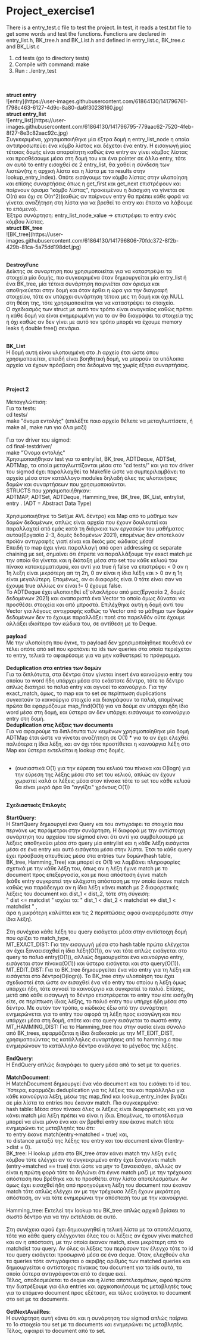 # Project_exercise1

There is a entry_test.c file to test the project. 
In test, it reads a test.txt file to get some words and test the functions.
Functions are declared in entry_list.h, BK_tree.h and BK_List.h and defined in entry_list.c, BK_tree.c and BK_List.c

1. cd tests (go to directory tests)
2. Compile with command: make
3. Run : ./entry_test
<br>
<br>
<b>struct entry</b><br>
![entry](https://user-images.githubusercontent.com/61864130/141796761-f798c463-6127-4d9c-8a80-da6f30238160.jpg)
<br>
<b>struct entry_list</b><br>
![entry_list](https://user-images.githubusercontent.com/61864130/141796795-779aac62-7520-4feb-8f27-8e3c82aac92c.jpg)
<br>
Συγκεκριμένα, χρησιμοποιήθηκε μία έξτρα δομή η entry_list_node η οποία αντιπροσωπεύει ένα κόμβο λίστας και δέχεται ένα entry.
Η εισαγωγή μίας τέτοιας δομής είναι απαραίτητη καθώς ένα entry αν γίνει κόμβος λίστας και προσθέσουμε μέσα στη δομή του και ένα pointer σε άλλο entry, τότε αν αυτό το entry εισαχθεί σε 2 entry_list, θα χαθεί η σύνδεση των λιστών(πχ η αρχική λίστα και η λίστα με τα results στην lookup_entry_index). Οπότε εισάγουμε τον κόμβο λίστας στην υλοποίηση και επίσης συναρτήσεις όπως η get_first και get_next επιστρέφουν και παίρνουν όρισμα "κόμβο λίστας", προκειμένου η διάσχιση να γίνεται σε Ο(n) και όχι σε Ο(n^2)(καθώς αν παίρνουν entry θα πρέπει κάθε φορά να γίνεται αναζήτηση στη λίστα για να βρεθεί το entry και έπειτα να λάβουμε το επόμενο).<br>
Έξτρα συνάρτηση: entry_list_node_value -> επιστρέφει το entry ενός κόμβου λίστας.
<br>
<b>struct BK_tree</b><br>
![BK_tree](https://user-images.githubusercontent.com/61864130/141796806-70fdc372-8f2b-429b-81ca-5a75dd198dcf.jpg)
<br>

<br>


<b>DestroyFunc</b><br>
Δείκτης σε συναρτηση που χρησιμοποιείται για να καταστρέψει τα στοιχεία μία δομής, πιο συγκεκριμένα όταν δημιουργείται μία entry_list ή ένα BK_tree, μία τέτοια συνάρτηση παιρνιέται σαν όρισμα και αποθηκεύεται στην δομή και όταν έρθει η ώρα για την διαγραφή στοιχείου, τότε αν υπάρχει συνάρτηση τέτοια μες τη δομή και όχι NULL στη θέση της, τότε χρησιμοποιείται για να καταστρέψει το στοιχείο.<br>
Ο σχεδιασμός των struct με αυτό τον τρόπο είναι αναγκαίος καθώς πρέπει η κάθε δομή να είναι ενημερωμένη για το αν θα διαγράψει τα στοιχεία της ή όχι καθώς αν δεν γίνει με αυτό τον τρόπο μπορέι να έχουμε memory leaks ή double free() σενάρια.<br>
<br>

<b>BK_List</b><br>
Η δομή αυτή είναι υλοποιημένη στο .h αρχείο έτσι ώστε όπου χρησιμοποιείται, επειδή είναι βοηθητική δομή, να μπορούν τα υπόλοιπα αρχεία να έχουν πρόσβαση στα δεδομένα της χωρίς έξτρα συναρτήσεις.<br>
<br>
<br>




<b>Project 2</b><br>
<br>
Μεταγγλώττιση:<br>
Για τα tests:<br>
cd tests/<br>
make "όνομα εντολής"  (επιλέξτε ποιο αρχείο θέλετε να μεταγλωττίσετε, ή make all, make run για όλα μαζί)<br>
<br>
Για τον driver του sigmod:<br>
cd final-testdriver/<br>
make "Όνομα εντολής"
<br>
Χρησιμοποιήθηκαν test για το entrylist, BK_tree, ADTDeque, ADTSet, ADTMap, τα οποία μεταγλωττίζονται μέσα στο "cd tests/"
και για τον driver του sigmod έχει παραλλαχθεί τα Makefile ώστε να συμπεριλαμβάνει τα αρχεία μέσα στον κατάλλογο modules δηλαδή όλες τις υλοποιήσεις δομών και συναρτήσεων που χρησιμοποιούνται.
<br>
STRUCTS που χρησιμοποιήθηκαν:<br>
ADTMAP, ADTSet, ADTDeque, Hamming_tree, BK_tree, BK_List, entrylist, entry . (ADT = Abstract Data Type)<br>
<br>
Χρησιμοποιήθηκε το Set(με AVL δέντρο) και Map από το μάθημα των δομών δεδομένων, απλώς είναι αρχεία που έχουν δουλευτεί και παραλλαχτεί από εμάς κατά τη διάρκεια των εργασιών του μαθήματος αυτού(Εργασία 2-3, δομές δεδομένων 2021), επομένως δεν αποτελούν προϊόν αντιγραφής γιατί είναι και δικός μας κώδικας μέσα!<br>
Επειδή το map έχει γίνει παραλλαγή από open addressing σε separate chaining με set, σημαίνει ότι έπρεπε να παραλλάξουμε την exact match με την οποία θα γίνεται και η διάταξη μέσα στο set του κάθε κελιού του πίνακα κατακερματισμού, και αντί για true ή false να επιστρέφει < 0 αν η 1η λεξη είναι μικρότερη απ τη 2η, 0 αν είναι η ίδια λέξη και > 0 αν η 1η είναι μεγαλύτερη. Επομένως, αν οι διαφορές είναι 0 τότε είναι σαν να έχουμε true αλλίως αν είναι != 0 έχουμε false.<br>
Το ADTDeque έχει υλοποιηθεί εξ'ολοκλήρου από μας(Εργασία 2, δομές δεδομένων 2021) και αναπαριστά ένα Vector το οποίο όμως δύναται να προσθέσει στοιχεία και από μπροστά. Επιλέχθηκε αυτή η δομή αντί του Vector για λόγους αντιγραφής καθώς το Vector από το μάθημα των δομών δεδομένων δεν το έχουμε παραλλάξει ποτέ στο παρελθόν ούτε έχουμε αλλάξει ιδιαίτερα τον κώδικα του, σε αντίθεση με το Deque.<br>
<br>
<b>payload</b><br>
Με την υλοποίηση που έγινε, το payload δεν χρησιμοποίηθηκε πουθενά εν τέλει οπότε από set που κρατάνει τα ids των queries στα οποία περιέχεται το entry, τελικά το αφαιρέσαμε για να μην καθυστερεί το πρόγραμμα.<br>
<br>
<b>Deduplication στα entries των δομών</b><br>
Για τα διπλότυπα, στα δέντρα όταν γίνεται insert ένα καινούργιο entry του οποίου το word ήδη υπάρχει μέσα στο εκάστοτε δέντρο, τότε το δέντρο απλώς διατηρεί το παλιό entry και αγνοεί το καινούργιο. Για την exact_match, όμως, το map και το set σε περίπτωση duplications συγκατούν το καινούργιο στοιχείο και διαγράφουν το παλιό, επομένως πρώτα θα εφαρμόζουμε map_find(O(1)) για να δούμε αν υπάρχει ήδη ίδιο word μέσα στη δομή, και ύστερα αν δεν υπάρχει εισάγουμε το καινούργιο entry στη δομή.<br>
<b>Deduplication στις λέξεις των documents</b><br>
Για να αφαιρούμε τα διπλότυπα των κειμένων χρησιμοποίηθηκε μία δομή ADTMap έτσι ώστε να γίνεται αναζήτηση σε Ο(1) * για το αν έχει ελεχθεί παλιότερα η ίδια λέξη, και αν όχι τότε προστίθεται η καινούργια λέξη στο Map και ύστερα εκτελείται η lookup στις δομές.<br>
<br>
* (ουσιαστικά Ο(1) για την εύρεση του κελιού του πίνακα και Ο(logn) για την εύρεση της λέξης μέσα στο set του κελιού, απλώς αν έχουν χωριστεί καλά οι λέξεις μέσα στον πίνακα τότε το set του κάθε κελιού θα είναι μικρό άρα θα "αγγίζει" χρόνους Ο(1))<br>
<br>
<b>Σχεδιαστικές Επιλογές</b><br>
<br>
<b>StartQuery</b>:<br>
Η StartQuery δημιουργεί ένα Query και του αντιγράφει τα στοιχεία που περνάνε ως παράμετροι στην συνάρτηση. Η διαφορά με την αντίστοιχη συνάρτηση του αρχείου του sigmod είναι ότι αντί για συμβολοσειρά με λέξεις αποθηκεύει μέσα στο query μία entrylist και η κάθε λέξη εισάγεται μέσα σε ένα entry και αυτό εισάγεται μέσα στην λίστα. Έτσι το κάθε query έχει πρόσβαση απευθείας μέσα στα entries των δομών(hash table, BK_tree, Hamming_Tree) και μπορεί σε Ο(1) να λαμβάνει πληροφορίες σχετικά με την κάθε λέξη του, όπως αν η λέξη έγινε match με το document προς επεξεργασία, και με ποια απόσταση έγινε match<br>
(κάθε entry συγκρατεί την ελάχιστη απόσταση με την οποία έκανε match καθώς για παράδειγμα αν η ίδια λέξη κάνει match με 2 διαφορετικές λέξεις του document και dist_1 < dist_2, τότε στη σύγκιση:<br>
" dist <= matcdist " ισχύει το: " dist_1 < dist_2 < matchdist <=> dist_1 < matchdist " ,<br>
άρα η μικρότερη καλύπτει και τις 2 περιπτώσεις αφού αναφερόμαστε στην ίδια λέξη).<br>
<br>
Στη συνέχεια κάθε λέξη του query εισάγεται μέσα στην αντίστοιχη δομή που ορίζει το match_type,<br>
MT_EXACT_DIST: Για την εισαγωγή μέσα στο hash table πρώτα ελέγχεται αν έχει ξαναεισαχθεί η ίδια λέξη(Ο(1)), αν ναι τότε απλώς εισάγεται στο query το παλιό entry(O(1)), αλλιώς δημιουργείται ένα καινούργιο entry, εισάγεται στον πίνακα(Ο(1)) και ύστερα εισάγεται και στο query(Ο(1)).<br>
MT_EDIT_DIST: Για το ΒΚ_tree δημιουργείται ένα νέο entry για τη λέξη και εισάγεται στο δέντρο(O(logn)). Το BK_tree στην υλοποίηση του έχει σχεδιαστεί έτσι ώστε αν εισαχθεί ένα νέο entry του οποίου η λέξη όμως υπάρχει ήδη, τότε αγνοεί το καινούργιο και συγκρατεί το παλιό. Επίσης, μετά από κάθε εισαγωγή το δέντρο επιστρέφεται το entry που είτε εισήχθη είτε, σε περίπτωση ίδιας λέξης, τo παλιό entry που υπήρχε ήδη μέσα στο δέντρο. Με αυτόν τον τρόπο, ο κώδικάς έξω από την συνάρτηση ενημερώνεται για το entry που αφορά τη λέξη προς εισαγώγη και που υπάρχει μέσα στη δομή, οπότε και στο query εισάγεται το σωστό entry.<br>
MT_HAMMING_DIST: Για το Hamming_tree που στην ουσία είναι σύνολο από BK_trees, εφαρμόζεται η ίδια διαδικασία με την MT_EDIT_DIST, χρησιμοποιώντας τις κατάλληλες συναρτήσεις από το hamming.c που ενημερώνουν το κατάλληλο δέντρο ανάλογα το μέγεθος της λέξης.<br>
<br>
<b>EndQuery</b>:<br>
Η EndQuery απλώς διαγράφει το query μέσα από το set με τα queries.<br>
<br>
<b>MatchDocument</b>:<br>
Η MatchDocument δημιουργεί ένα νέο document και του εισάγει το id του. Ύστερα, εφαρμόζει deduplication για τις λέξεις του και παράλληλα για κάθε καινούργια λέξη, μέσω της map_find και lookup_entry_index βγάζει σε μία λίστα τα entries που έκαναν match. Πιο συγκεκριμένα:<br>
hash table: Μέσα στον πίνακα όλες οι λέξεις είναι διαφορετικές και για να κάνει match μία λέξη πρέπει να είναι η ίδια. Επομένως, το αποτέλεσμα μπορεί να είναι μόνο ένα και αν βρεθεί entry που έκανε match τότε ενημερώνει τις μεταβλητές του ότι:<br>
    το entry έκανε match(entry->matched = true) και,<br>
    το distance μεταξύ της λέξης του entry και του document είναι 0(entry->dist = 0).<br>
BK_tree: Η lookup μέσα στο BK_tree όταν κάνει match την λέξη ενός κόμβου τότε ελέγχει αν το συγκεκριμένο entry έχει ξαναγίνει match (entry->matched == true) έτσι ώστε να μην το ξαναεισάγει, αλλιώς αν είναι η πρώτη φορά τότε το δηλώνει ότι έγινε match μαζί με την τρέχουσα απόσταση που βρέθηκε και το προσθέτει στην λίστα αποτελεσμάτων. Αν όμως έχει εισαχθεί ήδη από προηγούμενη λέξη του document που έκαναν match τότε απλώς ελέγχει αν με την τρέχουσα λέξη έχουν μικρότερη απόσταση, αν ναι τότε ενημερώνει την απόστασή του με την καινούργια.<br>
<br>
Hamming_tree: Εκτελεί την lookup του BK_tree απλώς αρχικά βρίσκει το σωστό δέντρο για να την εκτελέσει σε αυτό.<br>
<br>
Στη συνέχεια αφού έχει δημιουργηθεί η τελική λίστα με τα αποτελέσματα, τότε για κάθε query ελέγχονται όλες του οι λέξεις αν έχουν γίνει matched και αν η απόσταση, με την οποία έκαναν match, είναι μικρότερη από το matchdist του query. Αν όλες οι λέξεις του περάσουν τον έλεγχο τότε το id του query εισάγεται προσωρινά μέσα σε ένα deque. Όταν, ελεχθούν ολα τα queries τότε αντιγράφεται ο ακριβής αριθμός των matched queries και δημιουργείται ο αντίστοιχος πίνακας του document για τα ids αυτά, τα οποία ύστερα αντιγράφονται από το deque εκεί.<br>
Τέλος, αποδεσμεύεται το deque και η λίστα αποτελεσμάτων, αφού πρώτα την διατρέξουμε για όλα entries και αρχικοποιήσουμε τις μεταβλητές τους για το επόμενο document προς εξέταση, και τέλος εισάγεται το document στο set με τα documents.<br>
<br>
<b>GetNextAvailRes</b>:<br>
Η συνάρτηση αυτή κάνει ότι και η συνάρτηση του sigmod απλώς παίρνει το 1ο στοιχείο του set με τα documents και ενημερώνει τις μεταβλητές. Τέλος, αφαιρεί το document από το set.